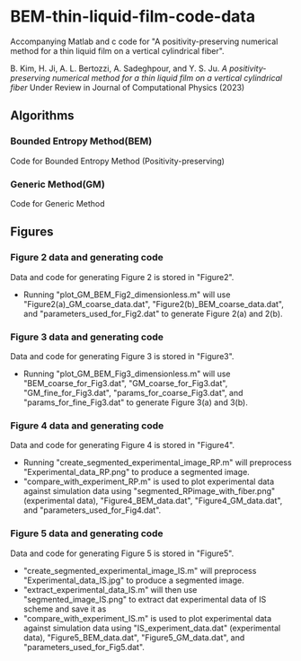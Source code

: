 # BEM-thin-liquid-film-code-data
Accompanying Matlab and c code for "A positivity-preserving numerical method for a thin liquid film on a vertical cylindrical fiber".

B. Kim, H. Ji, A. L. Bertozzi, A. Sadeghpour, and Y. S. Ju. *A positivity-
preserving numerical method for a thin liquid film on a vertical cylindrical fiber*
Under Review in Journal of Computational Physics (2023)

## Algorithms
### Bounded Entropy Method(BEM)
Code for Bounded Entropy Method (Positivity-preserving)

### Generic Method(GM)
Code for Generic Method

## Figures
### Figure 2 data and generating code
Data and code for generating Figure 2 is stored in "Figure2". 
- Running "plot_GM_BEM_Fig2_dimensionless.m" will use "Figure2(a)_GM_coarse_data.dat", "Figure2(b)_BEM_coarse_data.dat", and "parameters_used_for_Fig2.dat" to generate Figure 2(a) and 2(b).

### Figure 3 data and generating code
Data and code for generating Figure 3 is stored in "Figure3". 
- Running "plot_GM_BEM_Fig3_dimensionless.m" will use "BEM_coarse_for_Fig3.dat", "GM_coarse_for_Fig3.dat", "GM_fine_for_Fig3.dat", "params_for_coarse_Fig3.dat", and "params_for_fine_Fig3.dat" to generate Figure 3(a) and 3(b).

### Figure 4 data and generating code
Data and code for generating Figure 4 is stored in "Figure4". 
- Running "create_segmented_experimental_image_RP.m" will preprocess "Experimental_data_RP.png" to produce a segmented image.
- "compare_with_experiment_RP.m" is used to plot experimental data against simulation data using "segmented_RPimage_with_fiber.png" (experimental data), "Figure4_BEM_data.dat", "Figure4_GM_data.dat", and "parameters_used_for_Fig4.dat".

### Figure 5 data and generating code
Data and code for generating Figure 5 is stored in "Figure5". 
- "create_segmented_experimental_image_IS.m" will preprocess "Experimental_data_IS.jpg" to produce a segmented image.
- "extract_experimental_data_IS.m" will then use "segmented_image_IS.png" to extract dat experimental data of IS scheme and save it as
- "compare_with_experiment_IS.m" is used to plot experimental data against simulation data using "IS_experiment_data.dat" (experimental data), "Figure5_BEM_data.dat", "Figure5_GM_data.dat", and "parameters_used_for_Fig5.dat".

